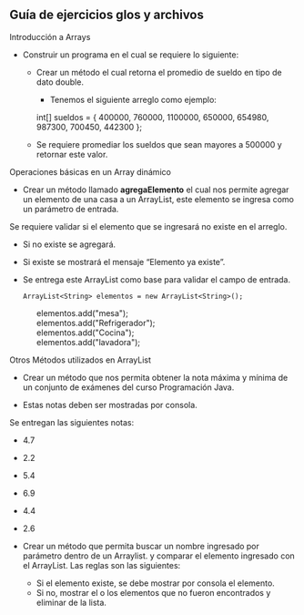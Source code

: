 
Guía de ejercicios glos y archivos
--

Introducción a Arrays

- Construir un programa en el cual se requiere lo siguiente:

    - Crear un método el cual retorna el promedio de sueldo en tipo de dato double.
    
      - Tenemos el siguiente arreglo como ejemplo:
  
      int[] sueldos = { 400000, 760000, 1100000, 650000, 654980, 987300,
700450, 442300 };
    - Se requiere promediar los sueldos que sean mayores a 500000 y retornar este valor.


Operaciones básicas en un Array dinámico

- Crear un método llamado <b>agregaElemento</b> el cual nos permite agregar 
un elemento de una casa a un ArrayList, este elemento se ingresa como un parámetro de entrada.

Se requiere validar si el elemento que se ingresará no existe en el arreglo.
- Si no existe se agregará.
- Si existe se mostrará el mensaje “Elemento ya existe”.
- Se entrega este ArrayList como base para validar el campo de entrada.

      ArrayList<String> elementos = new ArrayList<String>();

    <ul style="list-style: none;">
      <li>elementos.add("mesa");</li>
      <li>elementos.add("Refrigerador");</li>
      <li>elementos.add("Cocina");</li>
      <li>elementos.add("lavadora");</li>
    </ul>


Otros Métodos utilizados en ArrayList

- Crear un método que nos permita obtener la nota máxima y mínima 
    de un conjunto de exámenes del curso Programación Java.

- Estas notas deben ser mostradas por consola.

Se entregan las siguientes notas:
- 4.7
- 2.2
- 5.4
- 6.9
- 4.4
- 2.6


- Crear un método que permita buscar un nombre ingresado por parámetro dentro de un
Arraylist. y comparar el elemento ingresado con el ArrayList.
Las reglas son las siguientes:
    - Si el elemento existe, se debe mostrar por consola el elemento.
    - Si no, mostrar el o los elementos que no fueron encontrados y eliminar de la lista.